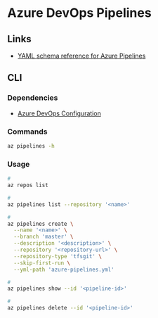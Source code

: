 # Azure DevOps Pipelines

<!--
https://azuredevopslabs.com/labs/azuredevops/yaml/
-->

## Links

- [YAML schema reference for Azure Pipelines](https://learn.microsoft.com/en-us/azure/devops/pipelines/yaml-schema/?view=azure-pipelines)

## CLI

### Dependencies

- [Azure DevOps Configuration](/azure/services/azure-devops/README.md#configuration)

### Commands

```sh
az pipelines -h
```

<!-- ### Configuration

**Refer:** `./azure-pipelines.yml`

```yml

``` -->

### Usage

```sh
#
az repos list

#
az pipelines list --repository '<name>'

#
az pipelines create \
  --name '<name>' \
  --branch 'master' \
  --description '<description>' \
  --repository '<repository-url>' \
  --repository-type 'tfsgit' \
  --skip-first-run \
  --yml-path 'azure-pipelines.yml'

#
az pipelines show --id '<pipeline-id>'

#
az pipelines delete --id '<pipeline-id>'
```
